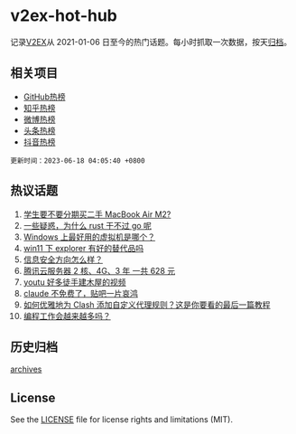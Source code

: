 # v2ex-hot-hub

 记录[V2EX](https://www.v2ex.com/)从 2021-01-06 日至今的热门话题。每小时抓取一次数据，按天[归档](archives)。
 
 ## 相关项目

- [GitHub热榜](https://github.com/snaildev/github-hot-hub)
- [知乎热榜](https://github.com/snaildev/zhihu-hot-hub)
- [微博热榜](https://github.com/snaildev/weibo-hot-hub)
- [头条热榜](https://github.com/snaildev/toutiao-hot-hub)
- [抖音热榜](https://github.com/snaildev/douyin-hot-hub)


 `更新时间：2023-06-18 04:05:40 +0800`

## 热议话题

1. [学生要不要分期买二手 MacBook Air M2?](https://www.v2ex.com/t/949510)
1. [一些疑惑，为什么 rust 干不过 go 呢](https://www.v2ex.com/t/949560)
1. [Windows 上最好用的虚拟机是哪个？](https://www.v2ex.com/t/949474)
1. [win11 下 explorer 有好的替代品吗](https://www.v2ex.com/t/949515)
1. [信息安全方向怎么样？](https://www.v2ex.com/t/949584)
1. [腾讯云服务器 2 核、4G、3 年 一共 628 元](https://www.v2ex.com/t/949540)
1. [youtu 好多徒手建木屋的视频](https://www.v2ex.com/t/949541)
1. [claude 不免费了，贴吧一片哀鸿](https://www.v2ex.com/t/949535)
1. [如何优雅地为 Clash 添加自定义代理规则？这是你要看的最后一篇教程](https://www.v2ex.com/t/949462)
1. [编程工作会越来越多吗？](https://www.v2ex.com/t/949522)

## 历史归档

[archives](archives)

## License

See the [LICENSE](LICENSE) file for license rights and limitations (MIT).
